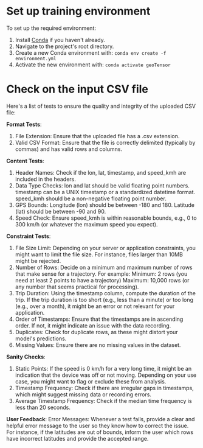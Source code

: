 # Set up training environment

To set up the required environment:

1. Install [Conda](https://docs.conda.io/projects/conda/en/latest/user-guide/install/index.html) if you haven't already.
2. Navigate to the project's root directory.
3. Create a new Conda environment with:
`conda env create -f environment.yml`
4. Activate the new environment with:
`conda activate geoTensor`

# Check on the input CSV file

Here's a list of tests to ensure the quality and integrity of the uploaded CSV file:

**Format Tests**:
1. File Extension: Ensure that the uploaded file has a .csv extension.
2. Valid CSV Format: Ensure that the file is correctly delimited (typically by commas) and has valid rows and columns.

**Content Tests**:
1. Header Names: Check if the lon, lat, timestamp, and speed_kmh are included in the headers.
2. Data Type Checks:
    lon and lat should be valid floating point numbers.
    timestamp can be a UNIX timestamp or a standardized datetime format.
    speed_kmh should be a non-negative floating point number.
3. GPS Bounds:
    Longitude (lon) should be between -180 and 180.
    Latitude (lat) should be between -90 and 90.
4. Speed Check: Ensure speed_kmh is within reasonable bounds, e.g., 0 to 300 km/h (or whatever the maximum speed you expect).

**Constraint Tests**:

1. File Size Limit: Depending on your server or application constraints, you might want to limit the file size. For instance, files larger than 10MB might be rejected.
2. Number of Rows: Decide on a minimum and maximum number of rows that make sense for a trajectory. For example:
    Minimum: 2 rows (you need at least 2 points to have a trajectory)
    Maximum: 10,000 rows (or any number that seems practical for processing).
3. Trip Duration: Using the timestamp column, compute the duration of the trip. If the trip duration is too short (e.g., less than a minute) or too long (e.g., over a month), it might be an error or not relevant for your application.
4. Order of Timestamps: Ensure that the timestamps are in ascending order. If not, it might indicate an issue with the data recording.
5. Duplicates: Check for duplicate rows, as these might distort your model's predictions.
6. Missing Values: Ensure there are no missing values in the dataset.

**Sanity Checks**:
1. Static Points: If the speed is 0 km/h for a very long time, it might be an indication that the device was off or not moving. Depending on your use case, you might want to flag or exclude these from analysis.
2. Timestamp Frequency: Check if there are irregular gaps in timestamps, which might suggest missing data or recording errors.
3. Average Timestamp Frequency: Check if the median time frequency is less than 20 seconds.

**User Feedback**:
Error Messages: Whenever a test fails, provide a clear and helpful error message to the user so they know how to correct the issue. For instance, if the latitudes are out of bounds, inform the user which rows have incorrect latitudes and provide the accepted range.

